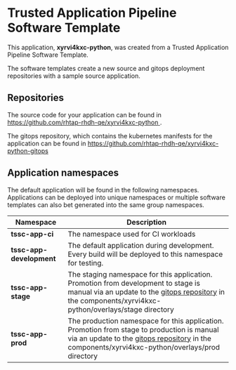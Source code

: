 # Trusted Application Pipeline Software Template

This application, **xyrvi4kxc-python**, was created from a Trusted Application Pipeline Software Template.

The software templates create a new source and gitops deployment repositories with a sample source application. 

## Repositories

The source code for your application can be found in [https://github.com/rhtap-rhdh-qe/xyrvi4kxc-python ](https://github.com/rhtap-rhdh-qe/xyrvi4kxc-python ).
 
The gitops repository, which contains the kubernetes manifests for the application can be found in 
[https://github.com/rhtap-rhdh-qe/xyrvi4kxc-python-gitops ](https://github.com/rhtap-rhdh-qe/xyrvi4kxc-python-gitops ) 

## Application namespaces 

The default application will be found in the following namespaces. Applications can be deployed into unique namespaces or multiple software templates can also bet generated into the same group namespaces.  

|  Namespace   |  Description   |  
| -------- | -------- |
| **tssc-app-ci** | The namespace used for CI workloads |
| **tssc-app-development** | The default application during development. Every build will be deployed to this namespace for testing. |
| **tssc-app-stage** | The staging namespace for this application. Promotion from development to stage is manual via an update to the [gitops repository](https://github.com/rhtap-rhdh-qe/xyrvi4kxc-python-gitops ) in the components/xyrvi4kxc-python/overlays/stage directory |
| **tssc-app-prod** | The production namespace for this application. Promotion from stage to production is manual via an update to the [gitops repository](https://github.com/rhtap-rhdh-qe/xyrvi4kxc-python-gitops ) in the components/xyrvi4kxc-python/overlays/prod directory |